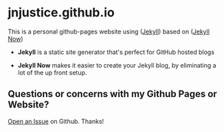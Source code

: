 # jnjustice.github.io

This is a personal github-pages website using ([Jekyll](https://github.com/jekyll/jekyll)) based on ([Jekyll Now](https://github.com/barryclark/jekyll-now/))

- **Jekyll** is a static site generator that's perfect for GitHub hosted blogs 

- **Jekyll Now** makes it easier to create your Jekyll blog, by eliminating a lot of the up front setup.

## Questions or concerns with my Github Pages or Website?

[Open an Issue](https://github.com/jnjustice/jnjustice.github.io/issues/new) on Github. Thanks!
